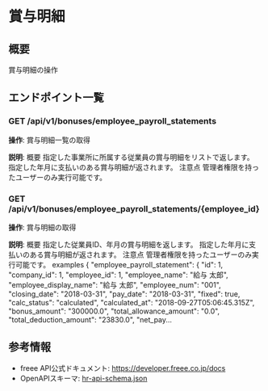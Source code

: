 # 賞与明細

## 概要

賞与明細の操作

## エンドポイント一覧

### GET /api/v1/bonuses/employee_payroll_statements

**操作**: 賞与明細一覧の取得

**説明**: 概要 指定した事業所に所属する従業員の賞与明細をリストで返します。 指定した年月に支払いのある賞与明細が返されます。 注意点 管理者権限を持ったユーザーのみ実行可能です。

### GET /api/v1/bonuses/employee_payroll_statements/{employee_id}

**操作**: 賞与明細の取得

**説明**: 概要 指定した従業員ID、年月の賞与明細を返します。 指定した年月に支払いのある賞与明細が返されます。 注意点 管理者権限を持ったユーザーのみ実行可能です。 examples { "employee_payroll_statement": { "id": 1, "company_id": 1, "employee_id": 1, "employee_name": "給与 太郎", "employee_display_name": "給与 太郎", "employee_num": "001", "closing_date": "2018-03-31", "pay_date": "2018-03-31", "fixed": true, "calc_status": "calculated", "calculated_at": "2018-09-27T05:06:45.315Z", "bonus_amount": "300000.0", "total_allowance_amount": "0.0", "total_deduction_amount": "23830.0", "net_pay...



## 参考情報

- freee API公式ドキュメント: https://developer.freee.co.jp/docs
- OpenAPIスキーマ: [hr-api-schema.json](../../openapi/hr-api-schema.json)
